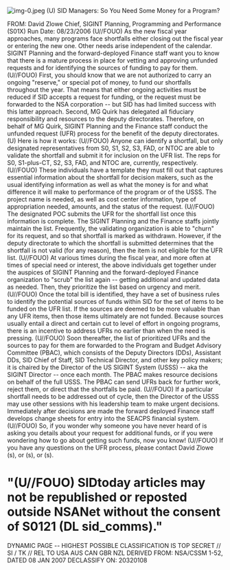 ![img-0.jpeg](img-0.jpeg)
(U) SID Managers: So You Need Some Money for a Program?

FROM: David Zlowe
Chief, SIGINT Planning, Programming and Performance (S01X)
Run Date: 08/23/2006
(U//FOUO) As the new fiscal year approaches, many programs face shortfalls either closing out the fiscal year or entering the new one. Other needs arise independent of the calendar. SIGINT Planning and the forward-deployed Finance staff want you to know that there is a mature process in place for vetting and approving unfunded requests and for identifying the sources of funding to pay for them.
(U//FOUO) First, you should know that we are not authorized to carry an ongoing "reserve," or special pot of money, to fund our shortfalls throughout the year. That means that either ongoing activities must be reduced if SID accepts a request for funding, or the request must be forwarded to the NSA corporation -- but SID has had limited success with this latter approach. Second, MG Quirk has delegated all fiduciary responsibility and resources to the deputy directorates. Therefore, on behalf of MG Quirk, SIGINT Planning and the Finance staff conduct the unfunded request (UFR) process for the benefit of the deputy directorates.
(U) Here is how it works:
(U//FOUO) Anyone can identify a shortfall, but only designated representatives from S0, S1, S2, S3, FAD, or NTOC are able to validate the shortfall and submit it for inclusion on the UFR list. The reps for S0, S1-plus-CT, S2, S3, FAD, and NTOC are, currently, respectively.
(U//FOUO) These individuals have a template they must fill out that captures essential information about the shortfall for decision makers, such as the usual identifying information as well as what the money is for and what difference it will make to performance of the program or of the USSS. The project name is needed, as well as cost center information, type of appropriation needed, amounts, and the status of the request.
(U//FOUO) The designated POC submits the UFR for the shortfall list once this information is complete. The SIGINT Planning and the Finance staffs jointly maintain the list. Frequently, the validating organization is able to "churn" for its request, and so that shortfall is marked as withdrawn. However, if the deputy directorate to which the shortfall is submitted determines that the shortfall is not valid (for any reason), then the item is not eligible for the UFR list.
(U//FOUO) At various times during the fiscal year, and more often at times of special need or interest, the above individuals get together under the auspices of SIGINT Planning and the forward-deployed Finance organization to "scrub" the list again -- getting additional and updated data as needed. Then, they prioritize the list based on urgency and merit.
(U//FOUO) Once the total bill is identified, they have a set of business rules to identify the potential sources of funds within SID for the set of items to be funded on the UFR list. If the sources are deemed to be more valuable than any UFR items, then those items ultimately are not funded. Because sources usually entail a direct and certain cut to level of effort in ongoing programs, there is an incentive to address UFRs no earlier than when the need is pressing.
(U//FOUO) Soon thereafter, the list of prioritized UFRs and the sources to pay for them are forwarded to the Program and Budget Advisory Committee (PBAC), which consists of the Deputy Directors (DDs), Assistant DDs, SID Chief of Staff, SID Technical Director, and other key policy makers; it is chaired by the Director of the US SIGINT System (USSS) -- aka the SIGINT Director -- once each month. The PBAC makes resource decisions on behalf of the full USSS. The PBAC can send UFRs back for further work, reject them, or direct that the shortfalls be paid.
(U//FOUO) If a particular shortfall needs to be addressed out of cycle, then the Director of the
USSS may use other sessions with his leadership team to make urgent decisions. Immediately after decisions are made the forward deployed Finance staff develops change sheets for entry into the SEACPS financial system.
(U//FOUO) So, if you wonder why someone you have never heard of is asking you details about your request for additional funds, or if you were wondering how to go about getting such funds, now you know!
(U//FOUO) If you have any questions on the UFR process, please contact David Zlowe (s), or (s), or (s).

# "(U//FOUO) SIDtoday articles may not be republished or reposted outside NSANet without the consent of S0121 (DL sid_comms)." 

DYNAMIC PAGE -- HIGHEST POSSIBLE CLASSIFICATION IS
TOP SECRET // SI / TK // REL TO USA AUS CAN GBR NZL
DERIVED FROM: NSA/CSSM 1-52, DATED 08 JAN 2007 DECLASSIFY ON: 20320108
